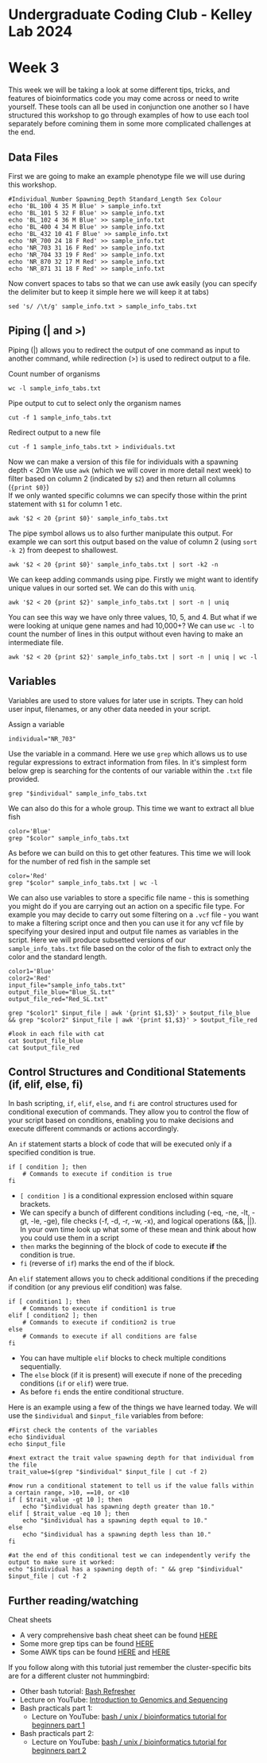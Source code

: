 Undergraduate Coding Club - Kelley Lab 2024
================
Week 3
================

This week we will be taking a look at some different tips, tricks, and features of bioinformatics code you may come across or need to write yourself. 
These tools can all be used in conjunction one another so I have structured this workshop to go through examples of how to use each tool separately before comining them in some more complicated challenges at the end.

## Data Files

First we are going to make an example phenotype file we will use during this workshop. 

```
#Individual_Number Spawning_Depth Standard_Length Sex Colour
echo 'BL_100 4 35 M Blue' > sample_info.txt
echo 'BL_101 5 32 F Blue' >> sample_info.txt
echo 'BL_102 4 36 M Blue' >> sample_info.txt
echo 'BL_400 4 34 M Blue' >> sample_info.txt
echo 'BL_432 10 41 F Blue' >> sample_info.txt
echo 'NR_700 24 18 F Red' >> sample_info.txt
echo 'NR_703 31 16 F Red' >> sample_info.txt
echo 'NR_704 33 19 F Red' >> sample_info.txt
echo 'NR_870 32 17 M Red' >> sample_info.txt
echo 'NR_871 31 18 F Red' >> sample_info.txt
```

Now convert spaces to tabs so that we can use awk easily (you can specify the delimiter but to keep it simple here we will keep it at tabs)
```
sed 's/ /\t/g' sample_info.txt > sample_info_tabs.txt
```

## Piping (| and >)
Piping (|) allows you to redirect the output of one command as input to another command, while redirection (>) is used to redirect output to a file.  

Count number of organisms
```
wc -l sample_info_tabs.txt
```

Pipe output to cut to select only the organism names
```
cut -f 1 sample_info_tabs.txt
```

Redirect output to a new file
```
cut -f 1 sample_info_tabs.txt > individuals.txt
```

Now we can make a version of this file for individuals with a spawning depth < 20m
We use `awk` (which we will cover in more detail next week) to filter based on column 2 (indicated by `$2`) and then return all columns (`{print $0}`)  
If we only wanted specific columns we can specify those within the print statement with `$1` for column 1 etc.
```
awk '$2 < 20 {print $0}' sample_info_tabs.txt
```

The pipe symbol allows us to also further manipulate this output.
For example we can sort this output based on the value of column 2 (using `sort -k 2`) from deepest to shallowest.
```
awk '$2 < 20 {print $0}' sample_info_tabs.txt | sort -k2 -n
```

We can keep adding commands using pipe. 
Firstly we might want to identify unique values in our sorted set. We can do this with `uniq`.
```
awk '$2 < 20 {print $2}' sample_info_tabs.txt | sort -n | uniq
```

You can see this way we have only three values, 10, 5, and 4. But what if we were looking at unique gene names and had 10,000+?
We can use `wc -l` to count the number of lines in this output without even having to make an intermediate file. 
```
awk '$2 < 20 {print $2}' sample_info_tabs.txt | sort -n | uniq | wc -l
```

## Variables
Variables are used to store values for later use in scripts. They can hold user input, filenames, or any other data needed in your script.  

Assign a variable
```
individual="NR_703"
```

Use the variable in a command. Here we use `grep` which allows us to use regular expressions to extract information from files.
In it's simplest form below grep is searching for the contents of our variable within the `.txt` file provided.
```
grep "$individual" sample_info_tabs.txt
```

We can also do this for a whole group. This time we want to extract all blue fish
```
color='Blue'
grep "$color" sample_info_tabs.txt
```

As before we can build on this to get other features. This time we will look for the number of red fish in the sample set
```
color='Red'
grep "$color" sample_info_tabs.txt | wc -l
```

We can also use variables to store a specific file name - this is something you might do if you are carrying out an action on a specific file type.
For example you may decide to carry out some filtering on a `.vcf` file - you want to make a filtering script once and then you can use it for any vcf file by specifying your desired input and output file names as variables in the script. Here we will produce subsetted versions of our `sample_info_tabs.txt` file based on the color of the fish to extract only the color and the standard length.

```
color1='Blue'
color2='Red'
input_file="sample_info_tabs.txt"
output_file_blue="Blue_SL.txt"
output_file_red="Red_SL.txt"

grep "$color1" $input_file | awk '{print $1,$3}' > $output_file_blue && grep "$color2" $input_file | awk '{print $1,$3}' > $output_file_red

#look in each file with cat
cat $output_file_blue
cat $output_file_red

```

## Control Structures and Conditional Statements (if, elif, else, fi)

In bash scripting, `if`, `elif`, `else`, and `fi` are control structures used for conditional execution of commands. They allow you to control the flow of your script based on conditions, enabling you to make decisions and execute different commands or actions accordingly.  

An `if` statement starts a block of code that will be executed only if a specified condition is true.

```
if [ condition ]; then
    # Commands to execute if condition is true
fi
```

- `[ condition ]` is a conditional expression enclosed within square brackets. 
- We can specify a bunch of different conditions including (-eq, -ne, -lt, -gt, -le, -ge), file checks (-f, -d, -r, -w, -x), and logical operations (&&, ||). In your own time look up what some of these mean and think about how you could use them in a script
- `then` marks the beginning of the block of code to execute **if** the condition is true.
- `fi` (reverse of `if`) marks the end of the if block.

An `elif` statement allows you to check additional conditions if the preceding if condition (or any previous elif condition) was false.

```
if [ condition1 ]; then
    # Commands to execute if condition1 is true
elif [ condition2 ]; then
    # Commands to execute if condition2 is true
else
    # Commands to execute if all conditions are false
fi
```

- You can have multiple `elif` blocks to check multiple conditions sequentially.
- The `else` block (if it is present) will execute if none of the preceding conditions (`if` or `elif`) were true.
- As before `fi` ends the entire conditional structure.

Here is an example using a few of the things we have learned today. We will use the `$individual` and `$input_file` variables from before:
```
#First check the contents of the variables
echo $individual
echo $input_file

#next extract the trait value spawning depth for that individual from the file
trait_value=$(grep "$individual" $input_file | cut -f 2)

#now run a conditional statement to tell us if the value falls within a certain range, >10, ==10, or <10
if [ $trait_value -gt 10 ]; then
    echo "$individual has spawning depth greater than 10."
elif [ $trait_value -eq 10 ]; then
    echo "$individual has a spawning depth equal to 10."
else
    echo "$individual has a spawning depth less than 10."
fi

#at the end of this conditional test we can independently verify the output to make sure it worked:
echo "$individual has a spawning depth of: " && grep "$individual" $input_file | cut -f 2
```

## Further reading/watching
Cheat sheets
- A very comprehensive bash cheat sheet can be found [HERE](https://devhints.io/bash)
- Some more grep tips can be found [HERE](https://ryanstutorials.net/linuxtutorial/cheatsheetgrep.php)
- Some AWK tips can be found [HERE](https://www.shortcutfoo.com/app/dojos/awk/cheatsheet) and [HERE](https://bl831.als.lbl.gov/~gmeigs/scripting_help/awk_cheat_sheet.pdf)

If you follow along with this tutorial just remember the cluster-specific bits are for a different cluster not hummingbird:
- Other bash tutorial: [Bash Refresher](https://github.com/RishiDeKayne/BashIntro)
- Lecture on YouTube: [Introduction to Genomics and Sequencing](https://www.youtube.com/watch?v=XOilMYsUin8&list=PL-_gg7O4EMWbFLTdqr501tjNJ1xq43BqA&index=1)
- Bash practicals part 1: 
  - Lecture on YouTube: [bash / unix / bioinformatics tutorial for beginners part 1](https://www.youtube.com/watch?v=i-TaAjuxq8Y&list=PL-_gg7O4EMWbFLTdqr501tjNJ1xq43BqA&index=2)
- Bash practicals part 2:
  - Lecture on YouTube: [bash / unix / bioinformatics tutorial for beginners part 2](https://www.youtube.com/watch?v=tV8gmBQr8fU&list=PL-_gg7O4EMWbFLTdqr501tjNJ1xq43BqA&index=3)
  
